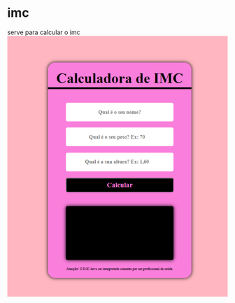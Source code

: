 # imc
serve para calcular o imc
<a href="https://aledabreu.github.io/imc/index.html"><img src="imc.png"></a>
